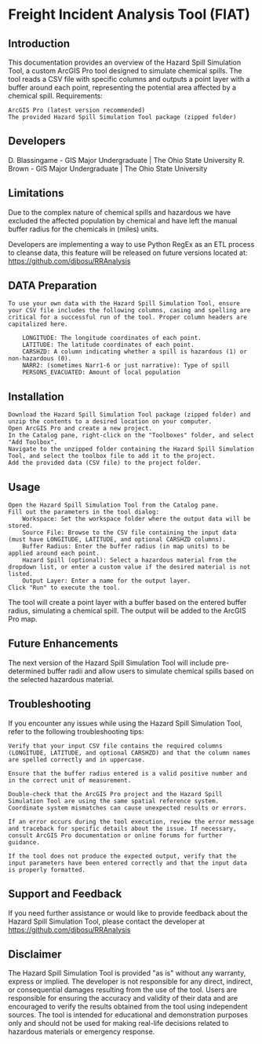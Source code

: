 # Freight Incident Analysis Tool (FIAT)

## Introduction

This documentation provides an overview of the Hazard Spill Simulation Tool, a custom ArcGIS Pro tool designed to simulate chemical spills. The tool reads a CSV file with specific columns and outputs a point layer with a buffer around each point, representing the potential area affected by a chemical spill.
Requirements:

    ArcGIS Pro (latest version recommended)
    The provided Hazard Spill Simulation Tool package (zipped folder)

## Developers
D. Blassingame - GIS Major Undergraduate | The Ohio State University
R. Brown - GIS Major Undergraduate | The Ohio State University

## Limitations

Due to the complex nature of chemical spills and hazardous we have excluded the affected population by chemical and have left the manual buffer radius for the chemicals in (miles) units.

Developers are implementing a way to use Python RegEx as an ETL process to cleanse data, this feature will be released on future versions located at: https://github.com/djbosu/RRAnalysis

## DATA Preparation

    To use your own data with the Hazard Spill Simulation Tool, ensure your CSV file includes the following columns, casing and spelling are critical for a successful run of the tool. Proper column headers are capitalized here.

        LONGITUDE: The longitude coordinates of each point.
        LATITUDE: The latitude coordinates of each point.
        CARSHZD: A column indicating whether a spill is hazardous (1) or non-hazardous (0).
        NARR2: (sometimes Narr1-6 or just narrative): Type of spill
        PERSONS_EVACUATED: Amount of local population

## Installation

    Download the Hazard Spill Simulation Tool package (zipped folder) and unzip the contents to a desired location on your computer.
    Open ArcGIS Pro and create a new project.
    In the Catalog pane, right-click on the "Toolboxes" folder, and select "Add Toolbox".
    Navigate to the unzipped folder containing the Hazard Spill Simulation Tool, and select the toolbox file to add it to the project.
    Add the provided data (CSV file) to the project folder.

## Usage

    Open the Hazard Spill Simulation Tool from the Catalog pane.
    Fill out the parameters in the tool dialog:
        Workspace: Set the workspace folder where the output data will be stored.
        Source File: Browse to the CSV file containing the input data (must have LONGITUDE, LATITUDE, and optional CARSHZD columns).
        Buffer Radius: Enter the buffer radius (in map units) to be applied around each point.
        Hazard Spill (optional): Select a hazardous material from the dropdown list, or enter a custom value if the desired material is not listed.
        Output Layer: Enter a name for the output layer.
    Click "Run" to execute the tool.

The tool will create a point layer with a buffer based on the entered buffer radius, simulating a chemical spill. The output will be added to the ArcGIS Pro map.

## Future Enhancements

The next version of the Hazard Spill Simulation Tool will include pre-determined buffer radii and allow users to simulate chemical spills based on the selected hazardous material.

## Troubleshooting

If you encounter any issues while using the Hazard Spill Simulation Tool, refer to the following troubleshooting tips:

    Verify that your input CSV file contains the required columns (LONGITUDE, LATITUDE, and optional CARSHZD) and that the column names are spelled correctly and in uppercase.

    Ensure that the buffer radius entered is a valid positive number and in the correct unit of measurement.

    Double-check that the ArcGIS Pro project and the Hazard Spill Simulation Tool are using the same spatial reference system. Coordinate system mismatches can cause unexpected results or errors.

    If an error occurs during the tool execution, review the error message and traceback for specific details about the issue. If necessary, consult ArcGIS Pro documentation or online forums for further guidance.

    If the tool does not produce the expected output, verify that the input parameters have been entered correctly and that the input data is properly formatted.

## Support and Feedback

If you need further assistance or would like to provide feedback about the Hazard Spill Simulation Tool, please contact the developer at https://github.com/djbosu/RRAnalysis

## Disclaimer

The Hazard Spill Simulation Tool is provided "as is" without any warranty, express or implied. The developer is not responsible for any direct, indirect, or consequential damages resulting from the use of the tool. Users are responsible for ensuring the accuracy and validity of their data and are encouraged to verify the results obtained from the tool using independent sources. The tool is intended for educational and demonstration purposes only and should not be used for making real-life decisions related to hazardous materials or emergency response.
